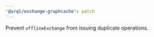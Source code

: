 ```yaml
---
'@urql/exchange-graphcache': patch
---
```


Prevent `offlineExchange` from issuing duplicate operations.
